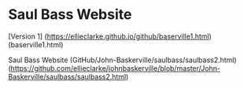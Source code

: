 # Saul Bass Website
[Version 1] (https://ellieclarke.github.io/github/baserville1.html)
(baserville1.html)

Saul Bass Website
(GitHub/John-Baskerville/saulbass/saulbass2.html)
(https://github.com/ellieclarke/johnbaskerville/blob/master/John-Baskerville/saulbass/saulbass2.html)
